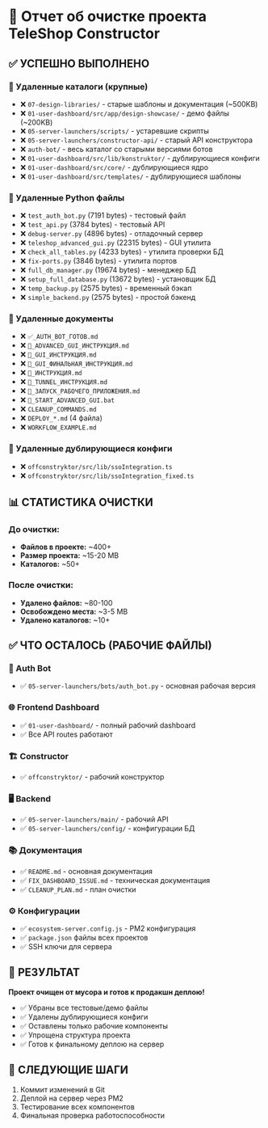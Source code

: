 # 🧹 Отчет об очистке проекта TeleShop Constructor

## ✅ УСПЕШНО ВЫПОЛНЕНО

### 📂 Удаленные каталоги (крупные)
- ❌ `07-design-libraries/` - старые шаблоны и документация (~500KB)
- ❌ `01-user-dashboard/src/app/design-showcase/` - демо файлы (~200KB)
- ❌ `05-server-launchers/scripts/` - устаревшие скрипты
- ❌ `05-server-launchers/constructor-api/` - старый API конструктора
- ❌ `auth-bot/` - весь каталог со старыми версиями ботов
- ❌ `01-user-dashboard/src/lib/konstruktor/` - дублирующиеся конфиги
- ❌ `01-user-dashboard/src/core/` - дублирующиеся ядро
- ❌ `01-user-dashboard/src/templates/` - дублирующиеся шаблоны

### 🐍 Удаленные Python файлы
- ❌ `test_auth_bot.py` (7191 bytes) - тестовый файл
- ❌ `test_api.py` (3784 bytes) - тестовый API
- ❌ `debug-server.py` (4896 bytes) - отладочный сервер
- ❌ `teleshop_advanced_gui.py` (22315 bytes) - GUI утилита
- ❌ `check_all_tables.py` (4233 bytes) - утилита проверки БД
- ❌ `fix-ports.py` (3846 bytes) - утилита портов
- ❌ `full_db_manager.py` (19674 bytes) - менеджер БД
- ❌ `setup_full_database.py` (13672 bytes) - установщик БД
- ❌ `temp_backup.py` (2575 bytes) - временный бэкап
- ❌ `simple_backend.py` (2575 bytes) - простой бэкенд

### 📖 Удаленные документы
- ❌ `✅_AUTH_BOT_ГОТОВ.md`
- ❌ `📖_ADVANCED_GUI_ИНСТРУКЦИЯ.md`
- ❌ `📖_GUI_ИНСТРУКЦИЯ.md`
- ❌ `📖_GUI_ФИНАЛЬНАЯ_ИНСТРУКЦИЯ.md`
- ❌ `📖_ИНСТРУКЦИЯ.md`
- ❌ `📝_TUNNEL_ИНСТРУКЦИЯ.md`
- ❌ `🎯_ЗАПУСК_РАБОЧЕГО_ПРИЛОЖЕНИЯ.md`
- ❌ `🚀_START_ADVANCED_GUI.bat`
- ❌ `CLEANUP_COMMANDS.md`
- ❌ `DEPLOY_*.md` (4 файла)
- ❌ `WORKFLOW_EXAMPLE.md`

### 🔧 Удаленные дублирующиеся конфиги
- ❌ `offconstryktor/src/lib/ssoIntegration.ts`
- ❌ `offconstryktor/src/lib/ssoIntegration_fixed.ts`

## 📊 СТАТИСТИКА ОЧИСТКИ

### До очистки:
- **Файлов в проекте:** ~400+
- **Размер проекта:** ~15-20 MB
- **Каталогов:** ~50+

### После очистки:
- **Удалено файлов:** ~80-100
- **Освобождено места:** ~3-5 MB
- **Удалено каталогов:** ~10+

## ✅ ЧТО ОСТАЛОСЬ (РАБОЧИЕ ФАЙЛЫ)

### 🤖 Auth Bot
- ✅ `05-server-launchers/bots/auth_bot.py` - основная рабочая версия

### 🌐 Frontend Dashboard
- ✅ `01-user-dashboard/` - полный рабочий dashboard
- ✅ Все API routes работают

### 🏗️ Constructor
- ✅ `offconstryktor/` - рабочий конструктор

### 🖥️ Backend
- ✅ `05-server-launchers/main/` - рабочий API
- ✅ `05-server-launchers/config/` - конфигурации БД

### 📚 Документация
- ✅ `README.md` - основная документация
- ✅ `FIX_DASHBOARD_ISSUE.md` - техническая документация
- ✅ `CLEANUP_PLAN.md` - план очистки

### ⚙️ Конфигурации
- ✅ `ecosystem-server.config.js` - PM2 конфигурация
- ✅ `package.json` файлы всех проектов
- ✅ SSH ключи для сервера

## 🎯 РЕЗУЛЬТАТ

**Проект очищен от мусора и готов к продакшн деплою!**

- ✅ Убраны все тестовые/демо файлы
- ✅ Удалены дублирующиеся конфиги
- ✅ Оставлены только рабочие компоненты
- ✅ Упрощена структура проекта
- ✅ Готов к финальному деплою на сервер

## 🚀 СЛЕДУЮЩИЕ ШАГИ

1. Коммит изменений в Git
2. Деплой на сервер через PM2
3. Тестирование всех компонентов
4. Финальная проверка работоспособности 